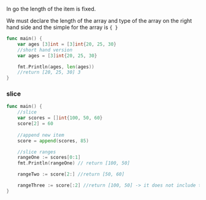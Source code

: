 In go the length of the item is fixed.

We must declare the length of the array and type of the array on the right hand side and the simple for the array is `{ }`

```go
func main() {
	var ages [3]int = [3]int{20, 25, 30}
	//short hand version
	var ages = [3]int{20, 25, 30}

	fmt.Println(ages, len(ages))
	//return [20, 25, 30] 3
}
```

### slice

```go
func main() {
	//slice
	var scores = []int{100, 50, 60}
	score[2] = 60
	
	//append new item
	score = append(scores, 85)

	//slice ranges
	rangeOne := scores[0:1]
	fmt.Println(rangeOne) // return [100, 50]

	rangeTwo := score[2:] //return [50, 60]

	rangeThree := score[:2] //return [100, 50] -> it does not include the index [2]
}
```